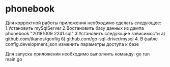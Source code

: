 # phonebook

Для корректной работы приложения необходимо сделать следующее:
1.Установить mySqlServer
2.Востановить базу данных из дампа phonebook "20181009 2241.sql"
3.Установить следующие зависимости
а) github.com/tkanos/gonfig
б) github.com/go-sql-driver/mysql
4. В файле config.development.json изменить параметры доступа к базе

Для запуска приложения необходимо выполнить команду: go run main.go
